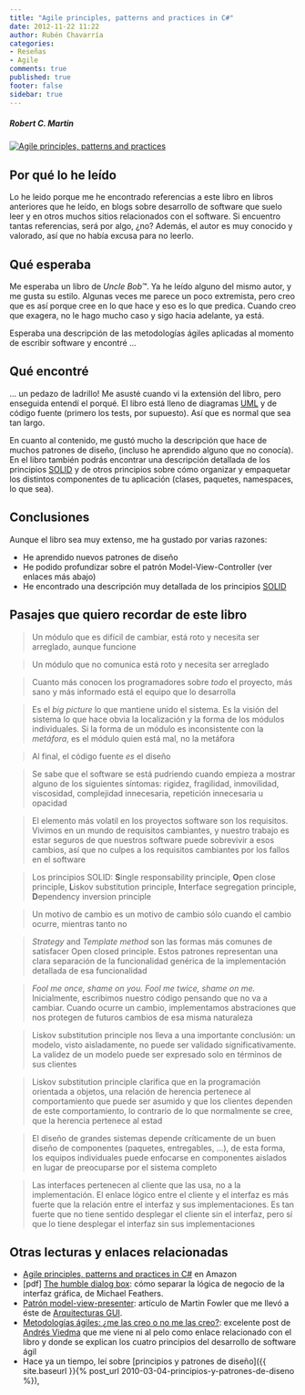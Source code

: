 ```yaml
---
title: "Agile principles, patterns and practices in C#"
date: 2012-11-22 11:22
author: Rubén Chavarría
categories: 
- Reseñas
- Agile
comments: true
published: true
footer: false
sidebar: true
---
```


##### Robert C. Martin

[![Agile principles, patterns and practices](http://vig-fp.prenhall.com/bigcovers/0131857258.jpg)][1]

## Por qué lo he leído

Lo he leido porque me he encontrado referencias a este libro en libros 
anteriores que he leído, en blogs sobre desarrollo de software que suelo leer 
y en otros muchos sitios relacionados con el software. Si encuentro tantas 
referencias, será por algo, ¿no? Además, el autor es muy conocido y valorado, 
así que no había excusa para no leerlo.

<!-- more -->

## Qué esperaba

Me esperaba un libro de <em>Uncle Bob™</em>. Ya he leído alguno del mismo 
autor, y me gusta su estilo. Algunas veces me parece un poco extremista, pero 
creo que es así porque cree en lo que hace y eso es lo que predica. Cuando 
creo que exagera, no le hago mucho caso y sigo hacia adelante, ya está.

Esperaba una descripción de las metodologías ágiles aplicadas al momento de 
escribir software y encontré ...

## Qué encontré

... un pedazo de ladrillo! Me asusté cuando vi la extensión del libro, pero 
enseguida entendí el porqué. El libro está lleno de diagramas 
<a href="http://es.wikipedia.org/wiki/Lenguaje_Unificado_de_Modelado">UML</a> 
y de código fuente (primero los tests, por supuesto). Así que es normal que 
sea tan largo.

En cuanto al contenido, me gustó mucho la descripción que hace de muchos 
patrones de diseño, (incluso he aprendido alguno que no conocía). En el libro 
también podrás encontrar una descripción detallada de los principios 
<a href="http://es.wikipedia.org/wiki/SOLID_(object-oriented_design)">SOLID</a> 
y de otros principios sobre cómo organizar y empaquetar los distintos 
componentes de tu aplicación (clases, paquetes, namespaces, lo que sea).

## Conclusiones

Aunque el libro sea muy extenso, me ha gustado por varias razones:

- He aprendido nuevos patrones de diseño
- He podido profundizar sobre el patrón Model-View-Controller (ver enlaces 
más abajo)
- He encontrado una descripción muy detallada de los principios 
<a href="http://es.wikipedia.org/wiki/SOLID_(object-oriented_design)">SOLID</a>

## Pasajes que quiero recordar de este libro

> Un módulo que es difícil de cambiar, está roto y necesita ser arreglado, 
aunque funcione

<!-- more -->

> Un módulo que no comunica está roto y necesita ser arreglado

<!-- more -->

> Cuanto más conocen los programadores sobre <em>todo</em> el proyecto, más 
sano y más informado está el equipo que lo desarrolla

<!-- more -->

> Es el <em>big picture</em> lo que mantiene unido el sistema. Es la visión 
del sistema lo que hace obvia la localización y la forma de los módulos 
individuales. Si la forma de un módulo es inconsistente con la <em>metáfora</em>, 
es el módulo quien está mal, no la metáfora

<!-- more -->

> Al final, el código fuente <em>es</em> el diseño

<!-- more -->

> Se sabe que el software se está pudriendo cuando empieza a mostrar alguno de 
los siguientes síntomas: rigidez, fragilidad, inmovilidad, viscosidad, 
complejidad innecesaria, repetición innecesaria u opacidad

<!-- more -->

> El elemento más volatil en los proyectos software son los requisitos. 
Vivimos en un mundo de requisitos cambiantes, y nuestro trabajo es estar 
seguros de que nuestros software puede sobrevivir a esos cambios, así que no 
culpes a los requisitos cambiantes por los fallos en el software

<!-- more -->

> Los principios SOLID: <strong>S</strong>ingle responsability principle, 
<strong>O</strong>pen close principle, <strong>L</strong>iskov substitution 
principle, <strong>I</strong>nterface segregation principle, 
<strong>D</strong>ependency inversion principle

<!-- more -->

> Un motivo de cambio es un motivo de cambio sólo cuando el cambio ocurre, 
mientras tanto no

<!-- more -->

> <em>Strategy </em>and <em>Template method</em> son las formas más comunes de 
satisfacer Open closed principle. Estos patrones representan una clara 
separación de la funcionalidad genérica de la implementación detallada de 
esa funcionalidad

<!-- more -->

> <em>Fool me once, shame on you. Fool me twice, shame on me.</em> Inicialmente, 
escribimos nuestro código pensando que no va a cambiar. Cuando ocurre un cambio, 
implementamos abstraciones que nos protegen de futuros cambios de esa misma 
naturaleza

<!-- more -->

> Liskov substitution principle nos lleva a una importante conclusión: un 
modelo, visto aisladamente, no puede ser validado significativamente. La 
validez de un modelo puede ser expresado solo en términos de sus clientes

<!-- more -->

> Liskov substitution principle clarifica que en la programación orientada a 
objetos, una relación de herencia pertenece al comportamiento que puede ser 
asumido y que los clientes dependen de este comportamiento, lo contrario de lo 
que normalmente se cree, que la herencia pertenece al estad

<!-- more -->

> El diseño de grandes sistemas depende críticamente de un buen diseño de 
componentes (paquetes, entregables, ...), de esta forma, los equipos 
individuales puede enfocarse en componentes aislados en lugar de preocuparse 
por el sistema completo

<!-- more -->

> Las interfaces pertenecen al cliente que las usa, no a la implementación. 
El enlace lógico entre el cliente y el interfaz es más fuerte que la relación 
entre el interfaz y sus implementaciones. Es tan fuerte que no tiene sentido
desplegar el cliente sin el interfaz, pero sí que lo tiene desplegar el 
interfaz sin sus implementaciones

## Otras lecturas y enlaces relacionadas

- [Agile principles, patterns and practices in C#][1] en Amazon
- [pdf] <a href="http://www.objectmentor.com/resources/articles/TheHumbleDialogBox.pdf">The humble dialog box</a>: 
cómo separar la lógica de negocio de la interfaz gráfica, de Michael Feathers.
- <a href="http://www.martinfowler.com/eaaDev/ModelViewPresenter.html">Patrón model-view-presenter</a>: 
artículo de Martin Fowler que me llevó a éste de 
<a href="http://www.martinfowler.com/eaaDev/uiArchs.html">Arquitecturas GUI</a>.
- <a href="http://apagayvuelveaencender.blogspot.com.es/2012/11/metodologias-agiles-me-las-creo-o-no-me.html">Metodologías ágiles: ¿me las creo o no me las creo?</a>: 
excelente post de <a href="http://twitter.com/andres_viedma">Andrés Viedma</a> 
que me viene ni al pelo como enlace relacionado con el libro y donde se explican 
los cuatro principios del desarrollo de software ágil
- Hace ya un tiempo, leí sobre
[principios y patrones de diseño]({{ site.baseurl }}{% post_url 2010-03-04-principios-y-patrones-de-diseno %}),

[1]: https://amzn.to/2HKRMKr
